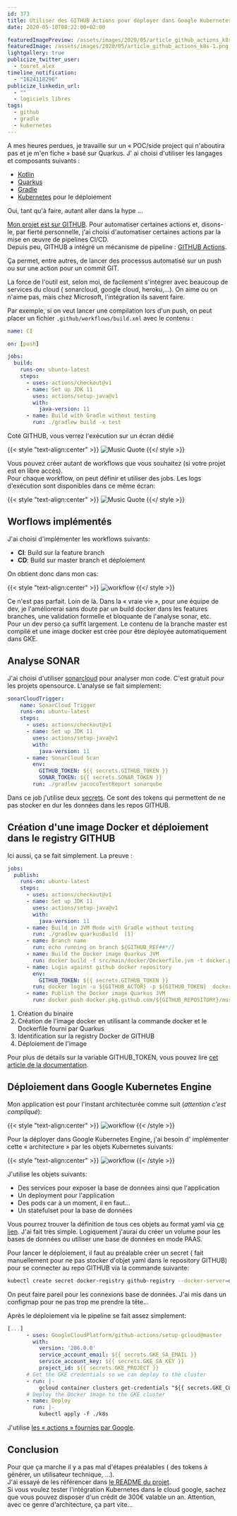 ```yaml
---
id: 373
title: Utiliser des GITHUB Actions pour déployer dans Google Kubernetes Engine
date: 2020-05-10T08:22:00+02:00

featuredImagePreview: /assets/images/2020/05/article_github_actions_k8s-1.png
featuredImage: /assets/images/2020/05/article_github_actions_k8s-1.png
lightgallery: true
publicize_twitter_user:
  - touret_alex
timeline_notification:
  - "1624118296"
publicize_linkedin_url:
  - ""
  - logiciels libres
tags:
  - github
  - gradle
  - kubernetes
---
```

A mes heures perdues, je travaille sur un « POC/side project qui n'aboutira pas et je m'en fiche » basé sur Quarkus. J' ai choisi d'utiliser les langages et composants suivants :

  * [Kotlin](https://kotlinlang.org/)
  * [Quarkus](http://quarkus.io/)
  * [Gradle](https://gradle.org/)
  * [Kubernetes](http://kubernetes.io/) pour le déploiement

Oui, tant qu'à faire, autant aller dans la hype &#8230;

[Mon projet est sur GITHUB](https://github.com/alexandre-touret/music-quote). Pour automatiser certaines actions et, disons-le, par fierté personnelle, j'ai choisi d'automatiser certaines actions par la mise en œuvre de pipelines CI/CD.  
Depuis peu, GITHUB a intégré un mécanisme de pipeline : [GITHUB Actions](https://github.com/features/actions).

Ça permet, entre autres, de lancer des processus automatisé sur un push ou sur une action pour un commit GIT.

La force de l'outil est, selon moi, de facilement s'intégrer avec beaucoup de services du cloud ( sonarcloud, google cloud, heroku,…). On aime ou on n'aime pas, mais chez Microsoft, l'intégration ils savent faire.

Par exemple, si on veut lancer une compilation lors d'un push, on peut placer un fichier ``.github/workflows/build.xml`` avec le contenu :

```yaml
name: CI

on: [push]

jobs:
  build:
    runs-on: ubuntu-latest
    steps:
      - uses: actions/checkout@v1
      - name: Set up JDK 11
        uses: actions/setup-java@v1
        with:
          java-version: 11
      - name: Build with Gradle without testing
        run: ./gradlew build -x test
```


Coté GITHUB, vous verrez l'exécution sur un écran dédié

{{< style "text-align:center" >}}
![Music Quote](/assets/images/2020/05/screenshot_2020-05-08-alexandre-touret-music-quote.png)
{{</ style >}}

Vous pouvez créer autant de workflows que vous souhaitez (si votre projet est en libre accès).  
Pour chaque workflow, on peut définir et utiliser des jobs. Les logs d'exécution sont disponibles dans ce même écran:

{{< style "text-align:center" >}}
![Music Quote](/assets/images/2020/05/screenshot_2020-05-09-alexandre-touret-music-quote.png)
{{</ style >}}

## Worflows implémentés

J'ai choisi d'implémenter les workflows suivants:

  * **CI**: Build sur la feature branch
  * **CD**: Build sur master branch et déploiement

On obtient donc dans mon cas:

{{< style "text-align:center" >}}
![workflow](/assets/images/2020/05/workflow.png)
{{</ style >}}

Ce n'est pas parfait. Loin de là. Dans la « vraie vie », pour une équipe de dev, je l'améliorerai sans doute par un build docker dans les features branches, une validation formelle et bloquante de l'analyse sonar, etc.  
Pour un dev perso ça suffit largement. Le contenu de la branche master est compilé et une image docker est crée pour être déployée automatiquement dans GKE.

## Analyse SONAR

J'ai choisi d'utiliser [sonarcloud](http://sonarcloud.io/) pour analyser mon code. C'est gratuit pour les projets opensource. L'analyse se fait simplement:

```yaml
sonarCloudTrigger:
    name: SonarCloud Trigger
    runs-on: ubuntu-latest
    steps:
      - uses: actions/checkout@v1
      - name: Set up JDK 11
        uses: actions/setup-java@v1
        with:
          java-version: 11
      - name: SonarCloud Scan
        env:
          GITHUB_TOKEN: ${{ secrets.GITHUB_TOKEN }}
          SONAR_TOKEN: ${{ secrets.SONAR_TOKEN }}
        run: ./gradlew jacocoTestReport sonarqube

```


Dans ce job j'utilise deux [secrets](https://help.github.com/en/actions/configuring-and-managing-workflows/creating-and-storing-encrypted-secrets). Ce sont des tokens qui permettent de ne pas stocker en dur les données dans les repos GITHUB.

## Création d'une image Docker et déploiement dans le registry GITHUB

Ici aussi, ça se fait simplement. La preuve :

```yaml
jobs:
  publish:
    runs-on: ubuntu-latest
    steps:
      - uses: actions/checkout@v1
      - name: Set up JDK 11
        uses: actions/setup-java@v1
        with:
          java-version: 11
      - name: Build in JVM Mode with Gradle without testing
        run: ./gradlew quarkusBuild  [1]
      - name: Branch name
        run: echo running on branch ${GITHUB_REF##*/}
      - name: Build the Docker image Quarkus JVM
        run: docker build -f src/main/docker/Dockerfile.jvm -t docker.pkg.github.com/${GITHUB_REPOSITORY}/music-quote-jvm:latest .  [2]
      - name: Login against github docker repository
        env:
          GITHUB_TOKEN: ${{ secrets.GITHUB_TOKEN }}
        run: docker login -u ${GITHUB_ACTOR} -p ${GITHUB_TOKEN}  docker.pkg.github.com   [3]
      - name: Publish the Docker image Quarkus JVM
        run: docker push docker.pkg.github.com/${GITHUB_REPOSITORY}/music-quote-jvm:latest  [4]
```


  1. Création du binaire
  2. Création de l'image docker en utilisant la commande docker et le Dockerfile fourni par Quarkus
  3. Identification sur la registry Docker de GITHUB
  4. Déploiement de l'image

Pour plus de détails sur la variable GITHUB_TOKEN, vous pouvez lire [cet article de la documentation](https://help.github.com/en/actions/configuring-and-managing-workflows/authenticating-with-the-github_token).

## Déploiement dans Google Kubernetes Engine

Mon application est pour l'instant architecturée comme suit (_attention c'est compliqué_):

{{< style "text-align:center" >}}
![workflow](/assets/images/2020/05/application-1.png)
{{< /style >}}

Pour la déployer dans Google Kubernetes Engine, j'ai besoin d' implémenter cette « architecture » par les objets Kubernetes suivants:

{{< style "text-align:center" >}}
![workflow](/assets/images/2020/05/application_gke.png)
{{< /style >}}

J'utilise les objets suivants:

  * Des services pour exposer la base de données ainsi que l'application
  * Un deployment pour l'application
  * Des pods car à un moment, il en faut&#8230;
  * Un statefulset pour la base de données

Vous pourrez trouver la définition de tous ces objets au format yaml via [ce lien](https://github.com/alexandre-touret/music-quote/tree/master/k8s). J'ai fait très simple. Logiquement j'aurai du créer un volume pour les bases de données ou utiliser une base de données en mode PAAS.

Pour lancer le déploiement, il faut au préalable créer un secret ( fait manuellement pour ne pas stocker d'objet yaml dans le repository GITHUB) pour se connecter au repo GITHUB via la commande suivante:

```bash
kubectl create secret docker-registry github-registry --docker-server=docker.pkg.github.com --docker-username=USER--docker-password=PASSWORD --docker-email=EMAIL
```
On peut faire pareil pour les connexions base de données. J'ai mis dans un configmap pour ne pas trop me prendre la tête&#8230;

Après le déploiement via le pipeline se fait assez simplement:

```yaml
[...]
      - uses: GoogleCloudPlatform/github-actions/setup-gcloud@master
        with:
          version: '286.0.0'
          service_account_email: ${{ secrets.GKE_SA_EMAIL }}
          service_account_key: ${{ secrets.GKE_SA_KEY }}
          project_id: ${{ secrets.GKE_PROJECT }}
      # Get the GKE credentials so we can deploy to the cluster
      - run: |-
          gcloud container clusters get-credentials "${{ secrets.GKE_CLUSTER }}" --zone "${{ secrets.GKE_ZONE }}"
      # Deploy the Docker image to the GKE cluster
      - name: Deploy
        run: |-
          kubectl apply -f ./k8s     
```


J'utilise [les « actions » fournies par Google](https://github.com/GoogleCloudPlatform/github-actions). 

## Conclusion

Pour que ça marche il y a pas mal d'étapes préalables ( des tokens à générer, un utilisateur technique, &#8230;).  
J'ai essayé de les référencer dans [le README du projet](https://github.com/alexandre-touret/music-quote).  
Si vous voulez tester l'intégration Kubernetes dans le cloud google, sachez que vous pouvez disposer d'un crédit de 300€ valable un an. Attention, avec ce genre d'architecture, ça part vite&#8230;